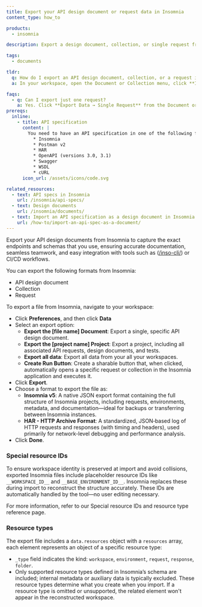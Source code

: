 ```yaml
---
title: Export your API design document or request data in Insomnia
content_type: how_to

products:
  - insomnia

description: Export a design document, collection, or single request from Insomnia.

tags:
  - documents

tldr:
  q: How do I export an API design document, collection, or a request in Insomnia?
  a: In your workspace, open the Document or Collection menu, click **Import/Export → Export Data**, select the target format and scope, and then save the file.

faqs:
  - q: Can I export just one request?
    a: Yes. Click **Export Data → Single Request** from the Document or Collection menu or Preferences → Data. Then select just that request.
prereqs:
  inline:
    - title: API specification
      content: |
        You need to have an API specification in one of the following formats:
          * Insomnia
          * Postman v2
          * HAR
          * OpenAPI (versions 3.0, 3.1)
          * Swagger
          * WSDL
          * cURL
      icon_url: /assets/icons/code.svg

related_resources:
  - text: API specs in Insomnia
    url: /insomnia/api-specs/
  - text: Design documents
    url: /insomnia/documents/
  - text: Import an API specification as a design document in Insomnia
    url: /how-to/import-an-api-spec-as-a-document/
---
```

Export your API design documents from Insomnia to capture the exact endpoints and schemas that you use, ensuring accurate documentation, seamless teamwork, and easy integration with tools such as ([/inso-cli/](https://developer.konghq.com/inso-cli/)) or CI/CD workflows.

You can export the following formats from Insomnia:
- API design document
- Collection
- Request

To export a file from Insomnia, navigate to your workspace:
- Click **Preferences**, and then click **Data**
- Select an export option:
    - **Export the [file name] Document**: Export a single, specific API design document.
    - **Export the [project name] Project**: Export a project, including all associated API requests, design documents, and tests.
    - **Export all data**: Export all data from your all your workspaces.
    - **Create Run Button**: Create a sharable button that, when clicked, automatically opens a specific request or collection in the Insomnia application and executes it.
- Click **Export**.
- Choose a format to export the file as:
    - **Insomnia v5**: A native JSON export format containing the full structure of Insomnia projects, including requests, environments, metadata, and documentation—ideal for backups or transferring between Insomnia instances. 
    - **HAR - HTTP Archive Format**: A standardized, JSON‑based log of HTTP requests and responses (with timing and headers), used primarily for network-level debugging and performance analysis. 
- Click **Done**.

### Special resource IDs
To ensure workspace identity is preserved at import and avoid collisions, exported Insomnia files include placeholder resource IDs like `__WORKSPACE_ID__` and `__BASE_ENVIRONMENT_ID__`. Insomnia replaces these during import to reconstruct the structure accurately. These IDs are automatically handled by the tool—no user editing necessary.

For more information, refer to our Special resource IDs and resource type reference page.

### Resource types
The export file includes a `data.resources` object with a `resources` array, each element represents an object of a specific resource type:
- `_type` field indicates the kind: `workspace`, `environment`, `request`, `response`, `folder`.
- Only supported resource types defined in Insomnia’s schema are included; internal metadata or auxiliary data is typically excluded.
These resource types determine what you create when you import. If a resource type is omitted or unsupported, the related element won't appear in the reconstructed workspace.